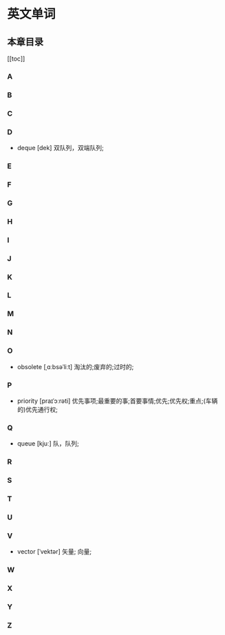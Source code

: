 # 英文单词
## 本章目录
[[toc]]
### A
### B
### C
### D
* deque [dek] 双队列，双端队列;
### E
### F
### G
### H
### I
### J
### K
### L
### M
### N
### O
* obsolete [ˌɑːbsəˈliːt] 淘汰的;废弃的;过时的;
### P
* priority [praɪˈɔːrəti] 优先事项;最重要的事;首要事情;优先;优先权;重点;(车辆的)优先通行权;
### Q
* queue [kjuː] 队，队列;
### R
### S
### T
### U
### V
* vector [ˈvektər] 矢量; 向量;
### W
### X
### Y
### Z